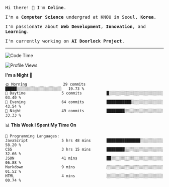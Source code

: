 <p><samp>Hi there! 👋 I'm <b>Celine</b>.</samp></p>
<p><samp>I'm a <b>Computer Science</b> undergrad at KNOU in Seoul, <b>Korea</b>.</samp></p>
<p><samp>I'm passionate about <b>Web Development</b>, <b>Innovation</b>, and <b>Learning</b>.</samp></p>
<p><samp>I'm currently working on <b>AI Doorlock Project</b>.</samp></p>
<hr>

<!--START_SECTION:celine-->
![Code Time](http://img.shields.io/badge/Code%20Time-31%20hrs%208%20mins-blue)

![Profile Views](http://img.shields.io/badge/Profile%20Views-3-blue)

**I'm a Night 🦉** 

```text
🌞 Morning                29 commits          █████░░░░░░░░░░░░░░░░░░░░   19.73 % 
🌆 Daytime                5 commits           █░░░░░░░░░░░░░░░░░░░░░░░░   03.40 % 
🌃 Evening                64 commits          ███████████░░░░░░░░░░░░░░   43.54 % 
🌙 Night                  49 commits          ████████░░░░░░░░░░░░░░░░░   33.33 % 
```


📊 **This Week I Spent My Time On** 

```text
💬 Programming Languages: 
JavaScript               5 hrs 48 mins       ███████████████░░░░░░░░░░   58.20 % 
CSS                      3 hrs 15 mins       ████████░░░░░░░░░░░░░░░░░   32.66 % 
JSON                     41 mins             ██░░░░░░░░░░░░░░░░░░░░░░░   06.88 % 
Markdown                 9 mins              ░░░░░░░░░░░░░░░░░░░░░░░░░   01.52 % 
HTML                     4 mins              ░░░░░░░░░░░░░░░░░░░░░░░░░   00.74 % 
```


<!--END_SECTION:celine-->
